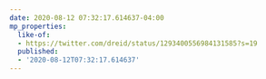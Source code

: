 ```yaml
---
date: 2020-08-12 07:32:17.614637-04:00
mp_properties:
  like-of:
  - https://twitter.com/dreid/status/1293400556984131585?s=19
  published:
  - '2020-08-12T07:32:17.614637'
---
```


